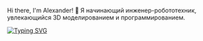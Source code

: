 Hi there, I'm Alexander! 👋
Я начинающий инженер-робототехник, увлекающийся 3D моделированием и программированием.

<a href="https://git.io/typing-svg"><img src="https://readme-typing-svg.herokuapp.com?font=Fira+Code&pause=1000&width=435&lines=I+love+computer+science" alt="Typing SVG" /></a>
